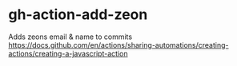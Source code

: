 # gh-action-add-zeon
Adds zeons email &amp; name to commits
https://docs.github.com/en/actions/sharing-automations/creating-actions/creating-a-javascript-action